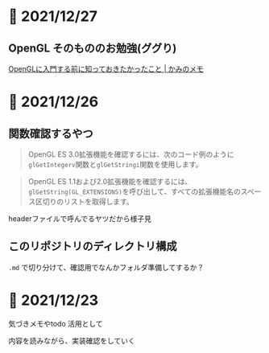 # 📝 2021/12/27


## OpenGL そのもののお勉強(ググり)



[OpenGLに入門する前に知っておきたかったこと | かみのメモ](https://kamino.hatenablog.com/entry/opengl-prior-knowledge)






# 📝 2021/12/26


## 関数確認するやつ

> OpenGL ES 3.0拡張機能を確認するには、次のコード例のように`glGetIntegerv`関数と`glGetStringi`関数を使用します。


> OpenGL ES 1.1および2.0拡張機能を確認するには、`glGetString(GL_EXTENSIONS)`を呼び出して、すべての拡張機能名のスペース区切りのリストを取得します。


headerファイルで呼んでるヤツだから様子見


## このリポジトリのディレクトリ構成

`.md` で切り分けて、確認用でなんかフォルダ準備してするか？



# 📝 2021/12/23


気づきメモやtodo 活用として


内容を読みながら、実装確認をしていく

